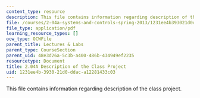 ```yaml
---
content_type: resource
description: This file contains information regarding description of the class project.
file: /courses/2-04a-systems-and-controls-spring-2013/1231ee4b393021d0ddaca12281433c03_MIT2_04AS13_ClassProject.pdf
file_type: application/pdf
learning_resource_types: []
ocw_type: OCWFile
parent_title: Lectures & Labs
parent_type: CourseSection
parent_uid: 48e3d26a-5c3b-a400-486b-434949ef2235
resourcetype: Document
title: 2.04A Description of the Class Project
uid: 1231ee4b-3930-21d0-ddac-a12281433c03
---
```

This file contains information regarding description of the class project.

